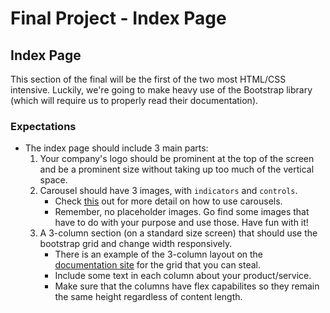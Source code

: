 # Final Project - Index Page

## Index Page

This section of the final will be the first of the two most HTML/CSS intensive. Luckily, we're going to make heavy use of the Bootstrap library (which will require us to properly read their documentation).

### Expectations
* The index page should include 3 main parts: 
  1. Your company's logo should be prominent at the top of the screen and be a prominent size without taking up too much of the vertical space. 
  2.  Carousel should have 3 images, with `indicators` and `controls`.
      * Check [this](https://getbootstrap.com/docs/4.0/components/carousel/) out for more detail on how to use carousels.
      * Remember, no placeholder images. Go find some images that have to do with your purpose and use those. Have fun with it!
  3.  A 3-column section (on a standard size screen) that should use the bootstrap grid and change width responsively.
      * There is an example of the 3-column layout on the [documentation site](https://getbootstrap.com/docs/4.0/layout/grid/) for the grid that you can steal.
      * Include some text in each column about your product/service.
      * Make sure that the columns have flex capabilites so they remain the same height regardless of content length.
